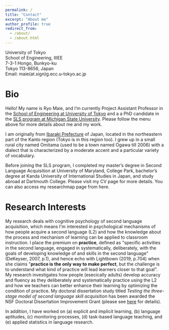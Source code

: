```yaml
---
permalink: /
title: "Contact"
excerpt: "About me"
author_profile: true
redirect_from: 
  - /about/
  - /about.html
---
```


University of Tokyo<br>
School of Engineering, IIIEE<br>
7-3-1 Hongo, Bunkyo-ku<br>
Tokyo 113-8656, Japan<br>
Email: maie(at.sign)g.ecc.u-tokyo.ac.jp<br>

Bio
======
Hello! My name is Ryo Maie, and I’m currently Project Assistant Professor in the [School of Engineering at University of Tokyo](https://www.t.u-tokyo.ac.jp/en/soe) and a a PhD candidate in the [SLS program at Michigan State University](https://sls.msu.edu/). Please follow the menu above for more details about me and my work.

I am originally from [Ibaraki Prefecture](https://www.pref.ibaraki.jp/bugai/kokusai/tabunka/en/index.html) of Japan, located in the northeastern part of the Kanto region (Tokyo is in this region too). I grew up in a small rural city named Omitama (used to be a town named Ogawa till 2006) with a dialect that is characterized by a moderate accent and a particular variety of vocabulary.

Before joining the SLS program, I completed my master’s degree in Second Language Acquisition at University of Maryland, College Park, bachelor’s degree at Kanda University of International Studies in Japan, and study abroad at Dartmouth College. Please visit my CV page for more details. You can also access my researchmap page from here.

Research Interests
======
My research deals with cognitive psychology of second language acquisition, which means I'm interested in psychological mechanisms of how people acquire a second language (L2) and how the knowledge about the process and mechanism of learning can be applied to classroom instruction. I place the premium on <b>practice</b>, defined as "specific activities in the second language, engaged in systematically, deliberately, with the goals of developing knowledge of and skills in the second language" (DeKeyser, 2007, p.1), and hence echo with Lightbown (2019, p.704) when she claims "<b>practice is the only way to make perfect</b>, but the challenge is to understand what kind of practice will lead learners closer to that goal". My research investigates how people (esecically adults) develop accuracy and fluency as they deliberately and systematically practice using the L2 and how we teachers can better enhance their learning by optimizing the condition of practice. My doctoral dissertation study titled <i>Testing the three-stage model of second language skill acquisition</i> has been awarded the NSF Doctoral Dissertation Improvement Grant (please see [here](https://www.nsf.gov/awardsearch/showAward?AWD_ID=2140704) for details).

In addition, I have worked on (a) explicit and implicit learning, (b) language aptitudes, (c) monitoring processes, (d) task-based language teaching, and (e) applied statistics in language research.
